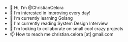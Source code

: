 - 👋 Hi, I’m @ChristianCelora
- 👀 I’m interested in improving every day!
- 🌱 I’m currently learning Golang
- 📖 I'm currently reading System Design Interview
- 💞️ I’m looking to collaborate on small cool crazy projects
- 📫 How to reach me christian.celora [at] gmail.com

<!---
ChristianCelora/ChristianCelora is a ✨ special ✨ repository because its `README.md` (this file) appears on your GitHub profile.
You can click the Preview link to take a look at your changes.
--->

